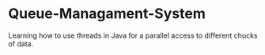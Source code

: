 # Queue-Managament-System
Learning how to use threads in Java for a parallel access to different chucks of data.
